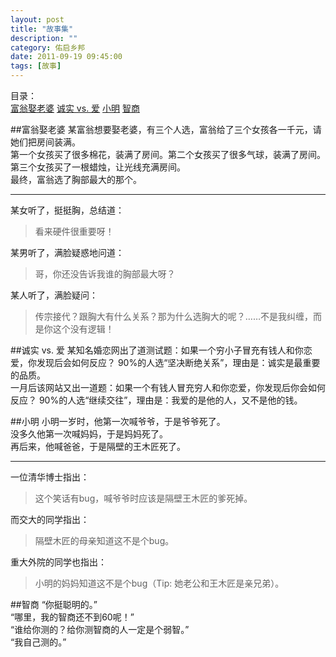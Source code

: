 ```yaml
---
layout: post
title: "故事集"
description: ""
category: 佑启乡邦
date: 2011-09-19 09:45:00
tags: [故事]
---
```

目录：   
[富翁娶老婆](#富翁娶老婆) [诚实 vs. 爱](#诚实vs.爱) [小明](#小明) [智商](#智商) [](#) [](#)   


<span id="富翁娶老婆"></span>
##富翁娶老婆
某富翁想要娶老婆，有三个人选，富翁给了三个女孩各一千元，请她们把房间装满。  
第一个女孩买了很多棉花，装满了房间。第二个女孩买了很多气球，装满了房间。第三个女孩买了一根蜡烛，让光线充满房间。   
最终，富翁选了胸部最大的那个。 
___
某女听了，挺挺胸，总结道：  
>看来硬件很重要呀！

某男听了，满脸疑惑地问道：    
>哥，你还没告诉我谁的胸部最大呀？

某人听了，满脸疑问：  
>传宗接代？跟胸大有什么关系？那为什么选胸大的呢？……不是我纠缠，而是你这个没有逻辑！

<span id="诚实vs.爱"></span>
##诚实 vs. 爱
某知名婚恋网出了道测试题：如果一个穷小子冒充有钱人和你恋爱，你发现后会如何反应？ 90%的人选“坚决断绝关系”，理由是：诚实是最重要的品质。  
一月后该网站又出一道题：如果一个有钱人冒充穷人和你恋爱，你发现后你会如何反应？ 90%的人选“继续交往”，理由是：我爱的是他的人，又不是他的钱。

<span id="小明"></span>
##小明
小明一岁时，他第一次喊爷爷，于是爷爷死了。   
没多久他第一次喊妈妈，于是妈妈死了。   
再后来，他喊爸爸，于是隔壁的王木匠死了。  
___
一位清华博士指出：
>这个笑话有bug，喊爷爷时应该是隔壁王木匠的爹死掉。

而交大的同学指出：
>隔壁木匠的母亲知道这不是个bug。

重大外院的同学也指出：
>小明的妈妈知道这不是个bug（Tip: 她老公和王木匠是亲兄弟）。

<span id="智商"></span>
##智商
“你挺聪明的。”  
“哪里，我的智商还不到60呢！”  
“谁给你测的？给你测智商的人一定是个弱智。”  
“我自己测的。”